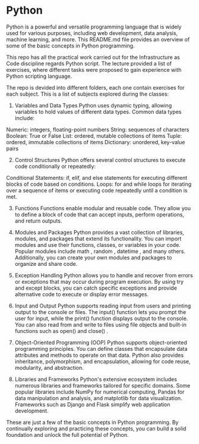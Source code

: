 ﻿# Python
 
Python is a powerful and versatile programming language that is widely used for various purposes, including web development, data analysis, machine learning, and more. This README.md file provides an overview of some of the basic concepts in Python programming.

This repo has all the practical work carried out for the Infrastructure as Code discipline regards Python script. The lecture provided a list of exercises, where different tasks were proposed to gain experience with Python scripting language.

The repo is devided into different folders, each one contain exercises for each subject. This is a list of subjects explored during the classes:

1. Variables and Data Types
Python uses dynamic typing, allowing variables to hold values of different data types. Common data types include:

Numeric: integers, floating-point numbers
String: sequences of characters
Boolean: True or False
List: ordered, mutable collections of items
Tuple: ordered, immutable collections of items
Dictionary: unordered, key-value pairs

2. Control Structures
Python offers several control structures to execute code conditionally or repeatedly:

Conditional Statements: if, elif, and else statements for executing different blocks of code based on conditions.
Loops: for and while loops for iterating over a sequence of items or executing code repeatedly until a condition is met.

3. Functions
Functions enable modular and reusable code. They allow you to define a block of code that can accept inputs, perform operations, and return outputs.

4. Modules and Packages
Python provides a vast collection of libraries, modules, and packages that extend its functionality. You can import modules and use their functions, classes, or variables in your code. Popular modules include math , random , datetime , and many others. Additionally, you can create your own modules and packages to organize and share code.

5. Exception Handling
Python allows you to handle and recover from errors or exceptions that may occur during program execution. By using try and except blocks, you can catch specific exceptions and provide alternative code to execute or display error messages.

6. Input and Output
Python supports reading input from users and printing output to the console or files. The input() function lets you prompt the user for input, while the print() function displays output to the console. You can also read from and write to files using file objects and built-in functions such as open() and close() .

7. Object-Oriented Programming (OOP)
Python supports object-oriented programming principles. You can define classes that encapsulate data attributes and methods to operate on that data. Python also provides inheritance, polymorphism, and encapsulation, allowing for code reuse, modularity, and abstraction.

8. Libraries and Frameworks
Python's extensive ecosystem includes numerous libraries and frameworks tailored for specific domains. Some popular libraries include NumPy for numerical computing, Pandas for data manipulation and analysis, and matplotlib for data visualization. Frameworks such as Django and Flask simplify web application development.

These are just a few of the basic concepts in Python programming. By continually exploring and practicing these concepts, you can build a solid foundation and unlock the full potential of Python.

